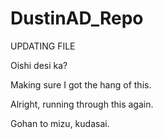 # DustinAD_Repo

UPDATING FILE

Oishi desi ka?

Making sure I got the hang of this.

Alright, running through this again.

Gohan to mizu, kudasai.